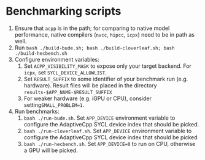 # Benchmarking scripts

1. Ensure that `acpp` is in the path; for comparing to native model performance, native compilers (`nvcc`, `hipcc`, `icpx`) need to be in path as well.
2. Run `bash ./build-bude.sh; bash ./build-cloverleaf.sh; bash ./build-hecbench.sh`
3. Configure environment variables:
   1. Set `ACPP_VISIBILITY_MASK` to expose only your target backend. For `icpx`, set `SYCL_DEVICE_ALLOWLIST`.
   2. Set `RESULT_SUFFIX` to some identifier of your benchmark run (e.g. hardware). Result files will be placed in the directory `results-$APP_NAME-$RESULT_SUFFIX`
   3. For weaker hardware (e.g. iGPU or CPU), consider setting`SMALL_PROBLEM=1`.
4. Run benchmarks:
   1. `bash ./run-bude.sh`. Set `APP_DEVICE` environment variable to configure the AdaptiveCpp SYCL device index that should be picked.
   2. `bash ./run-cloverleaf.sh`. Set `APP_DEVICE` environment variable to configure the AdaptiveCpp SYCL device index that should be picked
   3. `bash ./run-hecbench.sh`. Set `APP_DEVICE=0` to run on CPU, otherwise a GPU will be picked.
